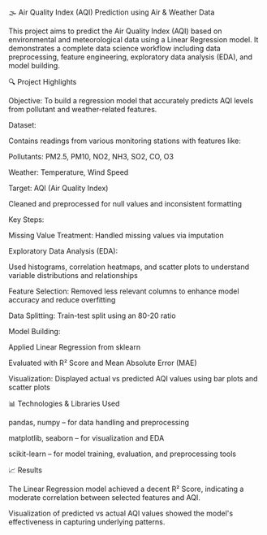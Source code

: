 🌫️ Air Quality Index (AQI) Prediction using Air & Weather Data

This project aims to predict the Air Quality Index (AQI) based on environmental and meteorological data using a Linear Regression model. It demonstrates a complete data science workflow including data preprocessing, feature engineering, exploratory data analysis (EDA), and model building.

🔍 Project Highlights

Objective: To build a regression model that accurately predicts AQI levels from pollutant and weather-related features.

Dataset:

Contains readings from various monitoring stations with features like:

Pollutants: PM2.5, PM10, NO2, NH3, SO2, CO, O3

Weather: Temperature, Wind Speed

Target: AQI (Air Quality Index)

Cleaned and preprocessed for null values and inconsistent formatting

Key Steps:

Missing Value Treatment: Handled missing values via imputation

Exploratory Data Analysis (EDA):

Used histograms, correlation heatmaps, and scatter plots to understand variable distributions and relationships

Feature Selection: Removed less relevant columns to enhance model accuracy and reduce overfitting

Data Splitting: Train-test split using an 80-20 ratio

Model Building:

Applied Linear Regression from sklearn

Evaluated with R² Score and Mean Absolute Error (MAE)

Visualization: Displayed actual vs predicted AQI values using bar plots and scatter plots

📊 Technologies & Libraries Used

pandas, numpy – for data handling and preprocessing

matplotlib, seaborn – for visualization and EDA

scikit-learn – for model training, evaluation, and preprocessing tools

📈 Results

The Linear Regression model achieved a decent R² Score, indicating a moderate correlation between selected features and AQI.

Visualization of predicted vs actual AQI values showed the model's effectiveness in capturing underlying patterns.

